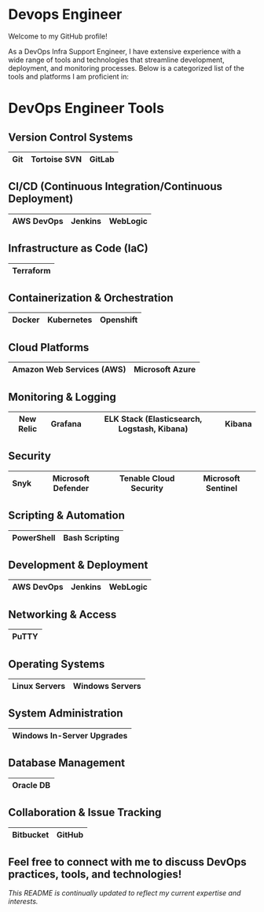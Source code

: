 # Devops Engineer
Welcome to my GitHub profile! 

As a  DevOps Infra Support Engineer, I have extensive experience with a wide range of tools and technologies that streamline development, deployment, and monitoring processes. Below is a categorized list of the tools and platforms I am proficient in:

#  DevOps Engineer Tools

## Version Control Systems
| Git | Tortoise SVN | GitLab |
| --- | ------------ | ------ |

## CI/CD (Continuous Integration/Continuous Deployment)
| AWS DevOps | Jenkins    | WebLogic       |
| ------------ | -------- | -------------- | 

## Infrastructure as Code (IaC)
| Terraform |
| --------- |

## Containerization & Orchestration
| Docker | Kubernetes | Openshift |
| ------ | ---------- | ----------- |

## Cloud Platforms
| Amazon Web Services (AWS) | Microsoft Azure |
| --------------------------| --------------- |

## Monitoring & Logging
| New Relic | Grafana | ELK Stack (Elasticsearch, Logstash, Kibana) | Kibana |
| --------- | ------- | ------------------------------------------ | ------ |

## Security
| Snyk | Microsoft Defender | Tenable Cloud Security | Microsoft Sentinel |
| ---- | ------------------ | ---------------------- | ------------------ |

## Scripting & Automation
| PowerShell | Bash Scripting |
| ---------- | -------------- |

## Development & Deployment
| AWS DevOps | Jenkins | WebLogic |
| ------------ | -------- | -------------- |

## Networking & Access
| PuTTY |
| ----- |

## Operating Systems
| Linux Servers | Windows Servers |
| ------------- | --------------- |

## System Administration
| Windows In-Server Upgrades |
| ------------------------- |

## Database Management
| Oracle DB |
| --------- |

## Collaboration & Issue Tracking
| Bitbucket | GitHub |
| --------- | ------ |


Feel free to connect with me to discuss DevOps practices, tools, and technologies!
---

*This README is continually updated to reflect my current expertise and interests.*

